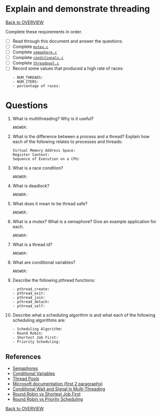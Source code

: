 # Explain and demonstrate threading

[Back to OVERVIEW](../../README.md)

Complete these requirements in order.
- [ ] Read through this document and answer the questions.
- [ ] Complete [`mutex.c`](mutex.c)
- [ ] Complete [`semaphore.c`](semaphore.c)
- [ ] Complete [`conditionals.c`](conditionals.c)
- [ ] Complete [`threadpool.c`](threadpool.c)
- [ ] Record some values that produced a high rate of races:
   ```
   - NUM_THREADS:
   - NUM_ITERS:
   - percentage of races:
   ```

# Questions
1. What is multithreading? Why is it useful?
   ```
   ANSWER:
   ```

2. What is the difference between a process and a thread? Explain how each of the following relates to processes and threads:
   ```
   Virtual Memory Address Space:
   Register Context:
   Sequence of Execution on a CPU:
   ```

3. What is a race condition?
   ```
   ANSWER:
   ```

4. What is deadlock?
   ```
   ANSWER:
   ```

5. What does it mean to be thread safe?
   ```
   ANSWER:
   ```

6. What is a mutex? What is a semaphore? Give an example application for each.
   ```
   ANSWER:
   ```

7. What is a thread id?
   ```
   ANSWER:
   ```

8. What are conditional variables?
   ```
   ANSWER:
   ```

9. Describe the following pthread functions:
   ```
   - pthread_create:
   - pthread_exit:
   - pthread_join:
   - pthread_detach:
   - pthread_self:
   ```

10. Describe what a scheduling algorithm is and what each of the following scheduling algorithms are:
    ```
    - Scheduling Algorithm:
    - Round Robin:
    - Shortest Job First:
    - Priority Scheduling:
    ```

## References
- [Semaphores](https://www.youtube.com/watch?v=XDIOC2EY5JE&t=1s)
- [Conditional Variables](https://www.youtube.com/watch?v=VAV2h1GdgE0s)
- [Thread Pools](https://www.youtube.com/watch?v=w6dQQt10Dxo)
- [Microsoft documentation (first 2 paragraphs)](https://docs.microsoft.com/en-gb/windows/win32/procthread/about-processes-and-threads)
- [Conditional Wait and Signal in Multi-Threading](https://www.geeksforgeeks.org/condition-wait-signal-multi-threading/)
- [Round Robin vs Shortest Job First](https://www.geeksforgeeks.org/difference-between-shortest-job-first-sjf-and-round-robin-rr-scheduling-algorithms/)
- [Round Robin vs Priority Scheduling](https://www.geeksforgeeks.org/difference-between-priority-scheduling-and-round-robin-rr-cpu-scheduling/)

[Back to OVERVIEW](../../README.md)